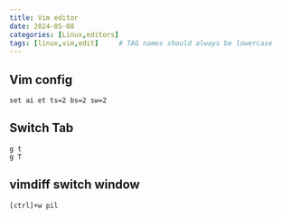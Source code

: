 ```yaml
---
title: Vim editor
date: 2024-05-08
categories: [Linux,editors]
tags: [linux,vim,edit]     # TAG names should always be lowercase
---
```


## Vim config
```plaintext
set ai et ts=2 bs=2 sw=2
```

## Switch Tab
```plaintext
g t
g T
```

## vimdiff switch window
```plaintext
[ctrl]+w pil
```

